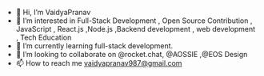 - 👋 Hi, I’m VaidyaPranav
- 👀 I’m interested in Full-Stack Development , Open Source Contribution , JavaScript , React.js ,Node.js ,Backend development , web development , Tech Education
- 🌱 I’m currently learning full-stack development.
- 💞️ I’m looking to collaborate on @rocket.chat, @AOSSIE ,@EOS Design
- 📫 How to reach me vaidyapranav987@gmail.com

